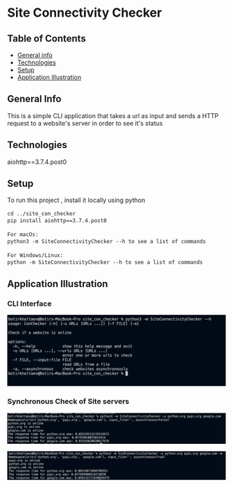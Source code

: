 # Site Connectivity Checker 

## Table of Contents
* [General info](#general-info)
* [Technologies](#technologies)
* [Setup](#setup)
* [Application Illustration](#application-illustration)

## General Info
This is a simple CLI application that takes a url as input and sends a HTTP request to a website's server in order to see it's status

## Technologies

aiohttp==3.7.4.post0

## Setup
To run this project , install it locally using python
```
cd ../site_con_checker
pip install aiohttp==3.7.4.post0

For macOs:
python3 -m SiteConnectivityChecker --h to see a list of commands

For Windows/Linux:
python -m SiteConnectivityChecker --h to see a list of commands
```
## Application Illustration

### CLI Interface 
![Algorithm schema](imgs/img_.png)

### Synchronous Check of Site servers
![Algorithm schema](imgs/img_2.png)

![Algorithm schema](imgs/img_3.png)





